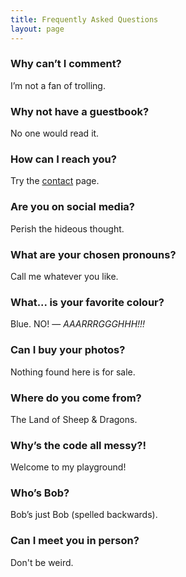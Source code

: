 ```yaml
---
title: Frequently Asked Questions
layout: page
---
```


### Why can’t I comment? ###

I’m not a fan of trolling.

### Why not have a guestbook? ###

No one would read it.

### How can I reach you? ###

Try the [contact](https://martbetz.github.io/contact.html) page. 

### Are you on social media? ###

Perish the hideous thought.

### What are your chosen pronouns? ###

Call me whatever you like. 

### What... is your favorite colour? ###

Blue. NO! — _AAARRRGGGHHH!!!_

<!--### Will you fix my lens? ###

What I’d want in return, you don’t have.-->

### Can I buy your photos? ###

Nothing found here is for sale.

### Where do you come from? ###

The Land of Sheep & Dragons.

### Why’s the code all messy?! ###

Welcome to my playground!

### Who’s Bob? ###

Bob’s just Bob (spelled backwards).

### Can I meet you in person? ###

Don't be weird.




